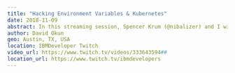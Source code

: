 ```yaml
---
title: "Hacking Environment Variables & Kubernetes"
date: 2018-11-09
abstract: In this streaming session, Spencer Krum (@nibalizer) and I will talk about how to use secrets and environment variables to launch a Swift server application that requires an API token to run properly. You can learn more about the project at https://github.com/dokun1/slackin-swift .
author: David Okun
geo: Austin, TX, USA
location: IBMDeveloper Twitch
video_url: https://www.twitch.tv/videos/333643594##
location_url: https://www.twitch.tv/ibmdevelopers
---
```

